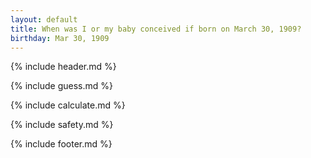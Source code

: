 ```yaml
---
layout: default
title: When was I or my baby conceived if born on March 30, 1909?
birthday: Mar 30, 1909
---
```


{% include header.md %}

{% include guess.md %}

{% include calculate.md %}

{% include safety.md %}

{% include footer.md %}



